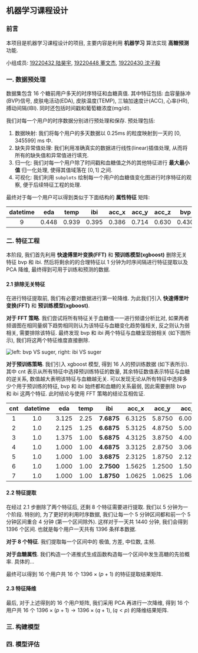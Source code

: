 ## 机器学习课程设计

### 前言

本项目是机器学习课程设计的项目, 主要内容是利用 **机器学习** 算法实现 **高糖预测** 功能.

小组成员: [19220432 陆昊宇](https://github.com/Mr-LUHAOYU), [19220448 董文杰](https://github.com/Explorer-Dong), [19220430 沈子毅](https://github.com/saddcas)

### 一. 数据预处理

数据集包含 16 个糖前用户多天的时序特征和血糖真值. 其中特征包括: 血容量脉冲(BVP)信号, 皮肤电活动(EDA), 皮肤温度(TEMP), 三轴加速度计(ACC), 心率(HR), 搏动间隔(IBI). 同时还包括时间戳和葡萄糖浓度(mg/dl).

我们对每一个用户的时序数据分别进行预处理和保存. 预处理包括:

1. 数据映射: 我们将每个用户的多天数据以 0.25ms 的粒度映射到一天的 $[0, 345599]$ ms 中.
2. 缺失异常值处理: 我们利用准确真实的数据进行线性(linear)插值处理, 从而将所有的缺失值和异常值进行填充.
3. 归一化: 我们对每一个用户除了时间戳和血糖值之外的其他特征进行 **最大最小值** 归一化处理, 使得其值域落在 $[0, 1]$ 之间.
4. 可视化: 我们利用 `subplots` 绘制每一个用户的血糖值变化图进行时序特征的观察, 便于后续特征工程的处理.

最终对于每一个用户可以得到类似于下面结构的 **属性特征** 矩阵:

| datetime |  eda  | temp  |  ibi  | acc_x | acc_y | acc_z |  bvp  |  hr   |
| :------: | :---: | :---: | :---: | :---: | :---: | :---: | :---: | :---: |
|    9     | 0.448 | 0.939 | 0.395 | 0.386 | 0.714 | 0.630 | 0.430 | 0.141 |

### 二. 特征工程

本阶段, 我们首先利用 **快速傅里叶变换(FFT)** 和 **预训练模型(xgboost)** 删除无关特征 bvp 和 ibi.  然后将剩余的的合理特征以 $1$ 分钟为时序间隔进行特征提取以及 $\text{PCA}$ 降维, 最终得到可用于训练和预测的数据.

#### 2.1 排除无关特征

在进行特征提取前, 我们有必要对数据进行第一轮降维. 为此我们引入 **快速傅里叶变换(FFT)** 和 **预训练模型(xgboost)**.

**对于 FFT 策略**. 我们尝试将所有特征关于血糖值一一进行频谱分析比对, 如果两者频谱图在相同量纲下趋势相同则认为该特征与血糖变化趋势强相关, 反之则认为弱相关, 需要排除该特征. 最终发现 bvp 和 ibi 两个特征与血糖呈现弱相关 (如下图所示), 我们将这两个特征维度直接删除.

![left: bvp VS suger, right: ibi VS suger]()

**对于预训练策略**. 我们引入 xgboost 模型, 得到 16 人的预训练数据 (如下表所示). 其中 $\text{cnt}$ 表示从所有特征中选择预训练特征的数量, 其余特征数值表示特征与血糖的逆关系, 数值越大表明该特征与血糖越无关. 可以发现无论从所有特征中选择多少个用于预训练的特征, bvp 和 ibi 始终都和血糖的关系最弱, 因此需要删除 bvp 和 ibi 这两个特征. 此时结论与使用 FFT 策略的结论互相佐证.

| cnt | datetime  | eda | temp | ibi | acc\_x | acc\_y | acc\_z | bvp | hr |
|:-:|:---------:| :--: | :--: | :--: | :--: | :--: | :--: | :--: | :--: |
| 1 |    1.0    | 3.125 | 2.25 | **7.6875** | 6.3125 | 5.8750 | 6.0000 | **8.9375** | 3.8125 |
| 2 |    1.0    | 2.125 | 1.25 | **6.6875** | 5.3125 | 4.8750 | 5.0000 | **7.9375** | 2.8125 |
| 3 |    1.0    | 1.375 | 1.00 | **5.6875** | 4.3125 | 3.8750 | 4.0000 | **6.9375** | 1.8125 |
| 4 |    1.0    | 1.000 | 1.00 | **4.6875** | 3.3125 | 2.8750 | 3.0625 | **5.9375** | 1.1250 |
| 5 |    1.0    | 1.000 | 1.00 | **3.6875** | 2.3125 | 1.8750 | 2.1250 | **4.9375** | 1.0625 |
| 6 |    1.0    | 1.000 | 1.00 | **2.7500** | 1.5625 | 1.2500 | 1.5000 | **3.9375** | 1.0000 |
| 7 |    1.0    | 1.000 | 1.00 | **1.8750** | 1.0625 | 1.0625 | 1.0625 | **2.9375** | 1.0000 |

#### 2.2 特征提取

在经过 2.1 步删除了两个特征后, 还剩 8 个特征需要进行提取. 我们以 5 分钟为一个阶段. 特别的, 为了更好的利用时序数据, 我们让每一个 5 分钟区间都和前一个 5 分钟区间重合 4 分钟 (第一个区间除外). 这样对于一天共 1440 分钟, 我们会得到 1396 个区间. 也就是每个用户一天共有 1396 条样本数据.

**对于 8 个特征**. 我们提取每一个区间中的 极值, 方差, 中位数, 主频.

**对于血糖属性**. 我们构造一个递推式生成函数构造每一个区间中发生高糖的先验概率. 具体的...

最终可以得到 16 个用户共 16 个 $1396 \times (p+1)$ 的特征提取结果矩阵.

#### 2.3 特征降维

最后, 对于上述得到的 16 个用户矩阵, 我们采用 PCA 再进行一次降维, 得到 16 个用户共 16 个 $1396\times (p+1) \to 1396\times (q+1) ,(q<p)$ 的降维结果矩阵.

### 三. 构建模型

### 四. 模型评估
